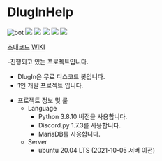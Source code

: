 # DlugInHelp

![bot](https://user-images.githubusercontent.com/59546443/135705060-2014128d-2081-44fb-ae61-0135feac5bb6.PNG)
<img src="https://img.shields.io/badge/Linux-000000?style=flat-square&logo=Linux&logoColor=white"/></a>
<img src="https://img.shields.io/badge/ubuntu-000000?style=flat-square&logo=Ubuntu&logoColor=white"/></a>
<img src="https://img.shields.io/badge/MariaDB-000000?style=flat-square&logo=MariaDB&logoColor=white"/></a>
<img src="https://img.shields.io/badge/Python-3766AB?style=flat-square&logo=Python&logoColor=white"/></a>
<img src="https://img.shields.io/badge/Discord-7b8fcb?style=flat-square&logo=Discord&logoColor=white"/></a>


[초대코드](https://discord.com/oauth2/authorize?client_id=475715049198190602&permissions=1133584&scope=bot)
[WIKI](https://github.com/appapixie/DlugInHelp/wiki)

-진행되고 있는 프로젝트입니다.
 * DlugIn은 무료 디스코드 봇입니다.
 * 1인 개발 프로젝트 입니다.

- 프로젝트 정보 및 룰
  * Language
    - Python 3.8.10 버전을 사용합니다.
    - Discord.py 1.7.3를 사용합니다.
    - MariaDB를 사용합니다.
  * Server
    - ubuntu 20.04 LTS (2021-10-05 서버 이전)

